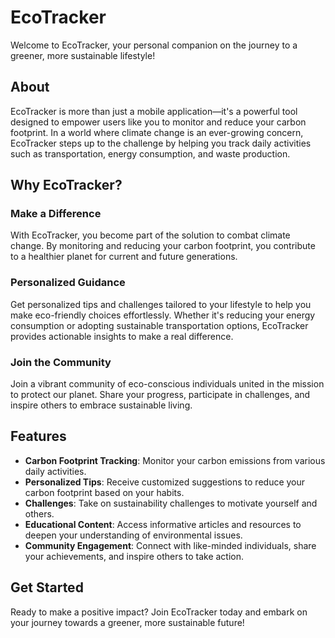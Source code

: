 # EcoTracker

Welcome to EcoTracker, your personal companion on the journey to a greener, more sustainable lifestyle!

## About

EcoTracker is more than just a mobile application—it's a powerful tool designed to empower users like you to monitor and reduce your carbon footprint. In a world where climate change is an ever-growing concern, EcoTracker steps up to the challenge by helping you track daily activities such as transportation, energy consumption, and waste production.

## Why EcoTracker?

### Make a Difference
With EcoTracker, you become part of the solution to combat climate change. By monitoring and reducing your carbon footprint, you contribute to a healthier planet for current and future generations.

### Personalized Guidance
Get personalized tips and challenges tailored to your lifestyle to help you make eco-friendly choices effortlessly. Whether it's reducing your energy consumption or adopting sustainable transportation options, EcoTracker provides actionable insights to make a real difference.

### Join the Community
Join a vibrant community of eco-conscious individuals united in the mission to protect our planet. Share your progress, participate in challenges, and inspire others to embrace sustainable living.

## Features

- **Carbon Footprint Tracking**: Monitor your carbon emissions from various daily activities.
- **Personalized Tips**: Receive customized suggestions to reduce your carbon footprint based on your habits.
- **Challenges**: Take on sustainability challenges to motivate yourself and others.
- **Educational Content**: Access informative articles and resources to deepen your understanding of environmental issues.
- **Community Engagement**: Connect with like-minded individuals, share your achievements, and inspire others to take action.

## Get Started

Ready to make a positive impact? Join EcoTracker today and embark on your journey towards a greener, more sustainable future!
